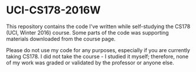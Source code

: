 # UCI-CS178-2016W
This repository contains the code I've written while self-studying the CS178 (UCI, Winter 2016) course. Some parts of the code was supporting materials downloaded from the course page.

Please do not use my code for any purposes, especially if you are currently taking CS178. I did not take the course - I studied it myself; therefore, none of my work was graded or validated by the professor or anyone else. 
